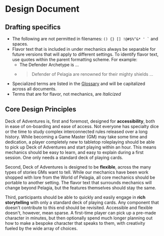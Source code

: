 # Design Document

## Drafting specifics

- The following are not permitted in filenames: `` () {} [] !@#$%^&* ' ` `` and spaces.
- Flavor text that is included in under mechanics always be separable for future
  versions that will apply to different settings. To identify flavor text, use quotes
  within the parent formatting scheme. For example:
   - The Defender Archetype is ...
   - > Defender of Pelagia are renowned for their mighty shields ...
- Specialized terms are listed in the [Glossary](../1_Mechanics/99_Glossary.md) and will
  be capitalized across all documents.
- Terms that are for flavor, not mechanics, are *Italicized*

## Core Design Principles

Deck of Adventures is, first and foremost, designed for **accessibility**, both in ease
of on-boarding and ease of access. Not everyone has specialty dice or the time to study
complex interconnected rules released over a long history. While becoming a Game
Master (GM) may take some time and dedication, a player completely new to tabletop
roleplaying should be able to pick up Deck of Adventures and start playing within an
hour. This means mechanics should be easy to learn, and easy to explain during a first
session. One only needs a standard deck of playing cards.

Second, Deck of Adventures is designed to be **flexible**, across the many types of
stories GMs want to tell. While our mechanics have been work shopped with lore from the
World of Pelagia, all core mechanics should be portable to another setting. The flavor
text that surrounds mechanics will change beyond Pelagia, but the features themselves
should stay the same.

Third, participants should be able to quickly and easily engage in **rich storytelling**
with only a standard deck of playing cards. Any component that doesn't contribute to
this end should be revisited. Accessible and flexible doesn't, however, mean sparse. A
first-time player can pick up a pre-made character in minutes, but then optionally
spend much longer planning out how to make a bespoke character that speaks to them,
with creativity fueled by the wide array of choices.
